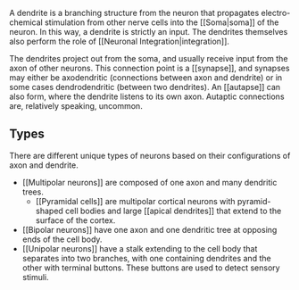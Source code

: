 A dendrite is a branching structure from the neuron that propagates electro-chemical stimulation from other nerve cells into the [[Soma|soma]] of the neuron. In this way, a dendrite is strictly an input. The dendrites themselves also perform the role of [[Neuronal Integration|integration]].

The dendrites project out from the soma, and usually receive input from the axon of other neurons. This connection point is a [[synapse]], and synapses may either be axodendritic (connections between axon and dendrite) or in some cases dendrodendritic (between two dendrites). An [[autapse]] can also form, where the dendrite listens to its own axon. Autaptic connections are, relatively speaking, uncommon.

## Types

There are different unique types of neurons based on their configurations of axon and dendrite.

- [[Multipolar neurons]] are composed of one axon and many dendritic trees.
	- [[Pyramidal cells]] are multipolar cortical neurons with pyramid-shaped cell bodies and large [[apical dendrites]] that extend to the surface of the cortex.
- [[Bipolar neurons]] have one axon and one dendritic tree at opposing ends of the cell body.
- [[Unipolar neurons]] have a stalk extending to the cell body that separates into two branches, with one containing dendrites and the other with terminal buttons. These buttons are used to detect sensory stimuli.